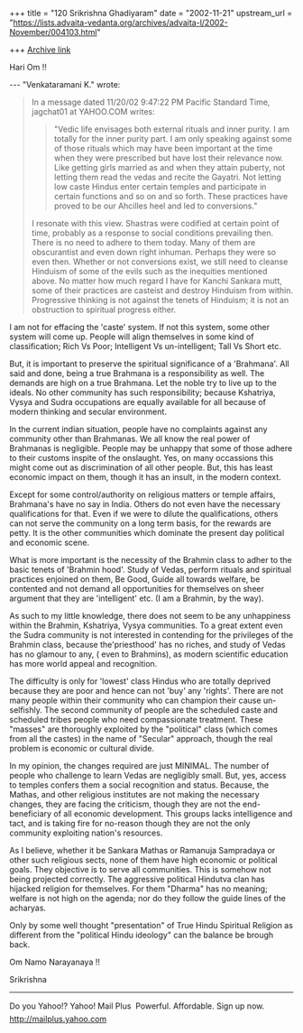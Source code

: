 +++
title = "120 Srikrishna Ghadiyaram"
date = "2002-11-21"
upstream_url = "https://lists.advaita-vedanta.org/archives/advaita-l/2002-November/004103.html"

+++
[Archive link](https://lists.advaita-vedanta.org/archives/advaita-l/2002-November/004103.html)

Hari Om !!

--- "Venkataramani K." <VenkataramaniK at AOL.COM> wrote:
> In a message dated 11/20/02 9:47:22 PM Pacific
> Standard Time,
> jagchat01 at YAHOO.COM writes:
>
> > "Vedic life envisages both external rituals and
> inner purity. I am totally
> > for the inner purity part. I am only speaking
> against some of those rituals
> > which may have been important at the time when
> they were prescribed but
> > have lost their relevance now. Like getting girls
> married as and when they
> > attain puberty, not letting them read the vedas
> and recite the Gayatri. Not
> > letting low caste Hindus enter certain temples and
> participate in certain
> > functions and so on and so forth. These practices
> have proved to be our
> > Ahcilles heel and led to conversions."
>
> I resonate with this view. Shastras were codified at
> certain point of time,
> probably as a response to social conditions
> prevailing then. There is no need
> to adhere to them today. Many of them are
> obscurantist and even down right
> inhuman. Perhaps they were so even then. Whether or
> not conversions exist, we
> still need to cleanse  Hinduism of some of the evils
> such as the inequities
> mentioned above. No matter how much regard I have
> for Kanchi Sankara mutt,
> some of their practices are casteist and destroy
> Hinduism from within.
> Progressive thinking is not against the tenets of
> Hinduism; it is not an
> obstruction to spiritual progress either.
>

I am not for effacing the 'caste' system. If not this
system, some other system will come up. People will
align themselves in some kind of classification; Rich
Vs Poor; Intelligent Vs un-intelligent; Tall Vs Short
etc.

But, it is important to preserve the spiritual
significance of a 'Brahmana'. All said and done, being
a true Brahmana is a responsibility as well. The
demands are high on a true Brahmana. Let the noble try
to live up to the ideals. No other community has such
responsibility; because Kshatriya, Vysya and Sudra
occupations are equally available for all because of
modern thinking and secular environment.

In the current indian situation, people have no
complaints against any community other than Brahmanas.
We all know the real power of Brahmanas is negligible.
People may be unhappy that some of those adhere to
their customs inspite of the onslaught. Yes, on many
occassions this might come out as discrimination of
all other people. But, this has least economic impact
on them, though it has an insult, in the modern
context.

Except for some control/authority on religious matters
or temple affairs, Brahmana's have no say in India.
Others do not even have the necessary qualifications
for that. Even if we were to dilute the
qualifications, others can not serve the community on
a long term basis, for the rewards are petty. It is
the other communities which dominate the present day
political and economic scene.

What is more important is the necessity of the Brahmin
class to adher to the basic tenets of 'Brahmin hood'.
Study of Vedas, perform rituals and spiritual
practices enjoined on them, Be Good, Guide all towards
welfare, be contented and not demand all opportunities
for themselves on sheer argument that they are
'intelligent' etc. (I am a Brahmin, by the way).

As such to my little knowledge, there does not seem to
be any unhappiness within the Brahmin, Kshatriya,
Vysya communities. To a great extent even the Sudra
community is not interested in contending for the
privileges of the Brahmin class, because
the'priesthood' has no riches, and study of Vedas has
no glamour to any, ( even to Brahmins), as modern
scientific education has more world appeal and
recognition.

The difficulty is only for 'lowest' class Hindus who
are totally deprived because they are poor and hence
can not 'buy' any 'rights'. There are not many people
within their community who can champion their cause
un-selfishly. The second community of people are the
scheduled caste and scheduled tribes people who need
compassionate treatment. These "masses" are thoroughly
exploited by the "political" class (which comes from
all the castes) in the name of "Secular" approach,
though the real problem is economic or cultural
divide.

In my opinion, the changes required are just MINIMAL.
The number of people who challenge to learn Vedas  are
negligibly small. But, yes, access to temples confers
them a social recognition and status. Because, the
Mathas, and other religious institutes are not making
the necessary changes, they are facing the criticism,
though they are not the end-beneficiary of all
economic development. This groups lacks intelligence
and tact, and is taking fire for no-reason though they
are not the only community exploiting nation's
resources.

As I believe, whether it be Sankara Mathas or Ramanuja
Sampradaya or other such religious sects, none of them
have high economic or political goals. They objective
is to serve all communities. This is somehow not being
projected correctly. The aggressive political Hindutva
clan has hijacked religion for themselves. For them
"Dharma" has no meaning; welfare is not high on the
agenda; nor do they follow the guide lines of the
acharyas.

Only by some well thought "presentation" of True Hindu
Spiritual Religion as different from the "political
Hindu ideology" can the balance be brough back.

Om Namo Narayanaya !!

Srikrishna


__________________________________________________
Do you Yahoo!?
Yahoo! Mail Plus  Powerful. Affordable. Sign up now.
http://mailplus.yahoo.com


